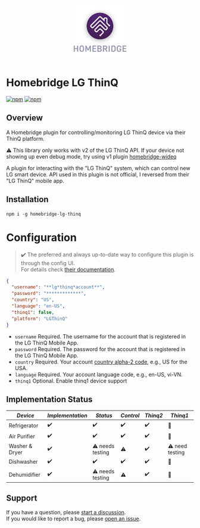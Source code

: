 
<p align="center">
<img src="https://github.com/homebridge/branding/raw/master/logos/homebridge-wordmark-logo-vertical.png" width="150">
</p>


# Homebridge LG ThinQ

[![npm](https://img.shields.io/npm/v/homebridge-lg-thinq/latest?label=latest)](https://www.npmjs.com/package/homebridge-lg-thinq)
[![npm](https://img.shields.io/npm/dt/homebridge-lg-thinq)](https://www.npmjs.com/package/homebridge-lg-thinq)

## Overview

A Homebridge plugin for controlling/monitoring LG ThinQ device via their ThinQ platform.

⚠️ This library only works with v2 of the LG ThinQ API. If your device not showing up even debug mode, try using v1 plugin [homebridge-wideq](https://github.com/NorDroN/homebridge-wideq)

A plugin for interacting with the "LG ThinQ" system, which can control new LG smart device. API used in this plugin is not official, I reversed from their "LG ThinQ" mobile app.

## Installation

```
npm i -g homebridge-lg-thinq
```

# Configuration

> ✔️ The preferred and always up-to-date way to configure this plugin is through the config UI.  
> For details check [their documentation](https://github.com/oznu/homebridge-config-ui-x#readme).

```json
{
  "username": "**lg*thinq*account**",
  "password": "*************",
  "country": "US",
  "language": "en-US",
  "thinq1": false,
  "platform": "LGThinQ"
}
```

- `username` Required. The username for the account that is registered in the LG ThinQ Mobile App.
- `password` Required. The password for the account that is registered in the LG ThinQ Mobile App.
- `country` Required. Your account [country alpha-2 code](https://www.countrycode.org/), e.g., US for the USA.
- `language` Required. Your account language code, e.g., en-US, vi-VN.
- `thinq1` Optional. Enable thinq1 device support
## Implementation Status

| *Device* | *Implementation* | *Status* | *Control* | *Thinq2* | *Thinq1* |
| --- | --- | --- | --- | --- | --- |
| Refrigerator | ✔️ | ✔️ | ✔️ | ✔️ | 🚫 |
| Air Purifier | ✔️ | ✔️ | ✔️ | ✔️ | 🚫 |
| Washer & Dryer | ✔️ | ⚠️ needs testing | ⚠️ | ✔️ | ⚠️ need testing |
| Dishwasher | ✔️ | ✔️ | ✔️ | ✔️ | 🚫 |
| Dehumidifier | ✔️ | ⚠️ needs testing | ⚠️ | ✔️ | 🚫 |

## Support

If you have a question, please [start a discussion](https://github.com/nVuln/homebridge-lg-thinq/discussions/new).  
If you would like to report a bug, please [open an issue](https://github.com/nVuln/homebridge-lg-thinq/issues/new/choose).
